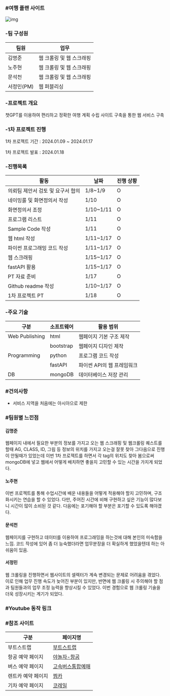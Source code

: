 ### #여행 플랜 사이트

![img](https://github.com/nohjuhyeon/AI_L.K.J/assets/151099231/be4e13da-8bc0-4ce7-a11b-dc324bb60089)

### -팀 구성원 

|팀원|업무|
|--|--|
|김명준|웹 크롤링 및 웹 스크래핑|
|노주현|웹 크롤링 및 웹 스크래핑|
|문석천|웹 크롤링 및 웹 스크래핑|
|서정민(PM)|웹 퍼블리싱|

### -프로젝트 개요
<p> 챗GPT를 이용하여 편리하고 정확한 여행 계획 수립 사이트 구축을 통한 웹 서비스 구축 </p>

### -1차 프로젝트 진행

<p> 1차 프로젝트 기간 : 2024.01.09 ~ 2024.01.17 </p>
<p> 1차 프로젝트 발표 : 2024.01.18 </p>

### -진행목록

|활동|날짜|진행 상황|
|--|--|--|
|의뢰팀 제안서 검토 및 요구서 협의|1/8~1/9|O|
|네이밍룰 및 화면정의서 작성|1/10|O|
|화면정의서 조정|1/10~1/11|O|
|프로그램 리스트|1/11|O|
|Sample Code 작성|1/11|O|
|웹 html 작성|1/11~1/17|O|
|파이썬 프로그래밍 코드 작성|1/11~1/17|O|
|웹 스크래핑|1/15~1/17|O|
|fastAPI 활용|1/15~1/17|O|
|PT 자료 준비|1/17|O|
|Github readme 작성|1/10~1/17|O|
|1차 프로젝트 PT|1/18|O|

### -주요 기술

|구분|소프트웨어|활용 범위|
|--|--|--|
|Web Publishing|html|웹페이지 기본 구조 제작|
||bootstrap|웹페이지 디자인 제작|
|Programming|python|프로그램 코드 작성|
||fastAPI|파이썬 API의 웹 프레임워크|
|DB|mongoDB|데이터베이스 저장 관리|

### #건의사항
- 서비스 지역을 처음에는 아시아으로 제한

### #팀원별 느낀점

<p><h4>김명준</h4></p>
<p>웹페이지 내에서 필요한 부분의 정보를 가지고 오는 웹 스크래핑 및 웹크롤링 퀘스트를 할때 AG, CLASS, ID, 그림 등 정보의 위치를 가지고 오는걸 잘못 찾아 그다음으로 진행이 안될때가 있었는데 이번 1차 프로젝트를 하면서 각 tag의 위치도 찾아 봄으로써 mongoDB에 넣고 웹에서 어떻게 배치하면 좋을지 고민할 수 있는 시간을 가지게 되었다.</p>
<p><h4>노주현</h4></p>
<p>이번 프로젝트를 통해 수업시간에 배운 내용들을 어떻게 적용해야 할지 고민하며, 구조화시키는 연습을 할 수 있었다. 다만, 주어진 시간에 비해 구현하고 싶은 기능이 많다보니 시간이 많이 소비된 것 같다. 다음에는 포기해야 할 부분은 포기할 수 있도록 해야겠다. 
</p>
<p><h4>문석천</h4></p>
<p>웹페이지를 구현하고 데이터를 이용하여 프로그래밍을 하는것에 대해 본인의 미숙함을 느낌. 코드 작성에 있어 좀 더 능숙했더라면 업무분장을 더 확실하게 했었을텐데 하는 아쉬움이 있음.</p>
<p><h4>서정민</h4></p>
<p>웹 크롤링을 진행하면서 웹사이트의 셀렉터가 계속 변경되는 문제로 어려움을 겪었다. 이로 인해 업무 진행 속도가 늦어진 부분이 있지만, 반면에 웹 크롤링 시 주의해야 할 점과 팀원들과의 업무 조정 능력을 향상시킬 수 있었다. 이번 경험으로 웹 크롤링 기술을 더욱 성장시키는 계기가 되었다.</p>

### #Youtube 동작 링크


### #참조 사이트

|구분|페이지명|
|--|--|
|부트스트랩|[부트스트랩](https://getbootstrap.kr/docs/5.3/examples/)|
|항공 예약 페이지|[야놀자-항공](https://flight-web.yanolja.com/flights/list?departurePlaceTypeCode=CITY&departurePlaceCode=SEL&arrivalPlaceTypeCode=CITY&arrivalPlaceCode=PUS&cabinClasses=ECONOMY,BUSINESS&adultsCount=4&outboundDepartureDate=2024-01-20)|
|버스 예약 페이지|[고속버스통합예매](https://www.kobus.co.kr/oprninf/alcninqr/oprnAlcnPage.do)|
|렌트카 예약 페이지|[찜카](https://rent-car.zzimcar.com/home)|
|기차 예약 페이지|[코레일](https://www.letskorail.com/ebizprd/EbizPrdTicketpr21100W_pr21112.do)|
